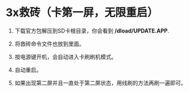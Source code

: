# 3x救砖（卡第一屏，无限重启）
1. 下载官方包解压到SD卡根目录，你会看到 **/dload/UPDATE.APP**.

2. 将救砖命令文件也放到里面。

3. 按电源键开机，会自动进入卡刷刷机模式。

4. 自动重启。

5. 如果出现第二屏并且一直处于第二屏状态，用线刷的方法再刷一遍即可。
